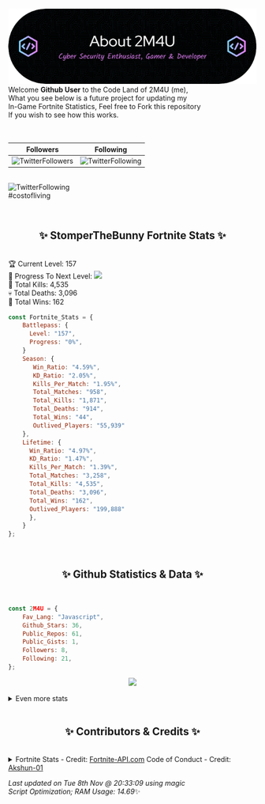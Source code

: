 
  ![Header](./src/github-banner.png)
  <br>
  Welcome **Github User** to the Code Land of 2M4U (me),<br>
  What you see below is a future project for updating my<br>
  In-Game Fortnite Statistics, Feel free to Fork this repository<br>
  If you wish to see how this works.
  <br><br>
  <br>
  
  | Followers  | Following |
  | ---------- |:---------:|
  | ![TwitterFollowers](https://img.shields.io/badge/Twitter%20Followers-79-blue)  | ![TwitterFollowing](https://img.shields.io/badge/Twitter%20Following-232-blue)  |


  <br>![TwitterFollowing](https://img.shields.io/badge/Latest%20Tweet--blue)<br>
  #costofliving
   
  <br><h2 align="center"> ✨ StomperTheBunny Fortnite Stats ✨</h2><br>
  🏆 Current Level: 157<br>
  🎉 Progress To Next Level: ![](https://geps.dev/progress/0)<br>
  🎯 Total Kills: 4,535<br>
  💀 Total Deaths: 3,096<br>
  👑 Total Wins: 162<br>

```js
const Fortnite_Stats = {
    Battlepass: {
      Level: "157",
      Progress: "0%",    
    }
    Season: { 
       Win_Ratio: "4.59%",
       KD_Ratio: "2.05%",
       Kills_Per_Match: "1.95%",
       Total_Matches: "958",
       Total_Kills: "1,871",
       Total_Deaths: "914",
       Total_Wins: "44",
       Outlived_Players: "55,939"
    },
    Lifetime: {
      Win_Ratio: "4.97%",
      KD_Ratio: "1.47%",
      Kills_Per_Match: "1.39%",
      Total_Matches: "3,258",
      Total_Kills: "4,535",
      Total_Deaths: "3,096",
      Total_Wins: "162",
      Outlived_Players: "199,888"
      },
    }
}; 
```


<br><h2 align="center"> ✨ Github Statistics & Data ✨</h2><br>

```js
const 2M4U = {
    Fav_Lang: "Javascript",
    Github_Stars: 36,
    Public_Repos: 61,
    Public_Gists: 1,
    Followers: 8,
    Following: 21,
}; 
```

<p align="center">
<img src="https://github-readme-streak-stats.herokuapp.com/?user=2M4U&theme=tokyonight">
</p>
<details>
  <summary>
      Even more stats
  </summary>
  <p align="center">
    <img src="https://github-profile-trophy.vercel.app/?username=2M4U&theme=dracula">
    <img src="https://github-readme-stats.vercel.app/api?username=2M4U&theme=tokyonight&count_private=true&show_icons=true&include_all_commits=true">
  </p>
</details>
<br><h2 align="center"> ✨ Contributors & Credits ✨</h2><br>
<details>
  <summary>
      Fortnite Stats - Credit: <a href="https://fortnite-api.com/?utm_source=github.com/2M4U/2M4U">Fortnite-API.com</a>
      Code of Conduct - Credit: <a href="https://github.com/Akshun-01">Akshun-01</a>
  </summary>
</details>

<!-- Last updated on Tue Nov 08 2022 20:33:09 GMT+0000 (Coordinated Universal Time) ;-;-->
<i>Last updated on  Tue 8th Nov @ 20:33:09 using magic<br>
Script Optimization; RAM Usage: 14.69</i>✨